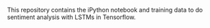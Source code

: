 This repository contains the iPython notebook and training data to do sentiment analysis with LSTMs in Tensorflow. 
